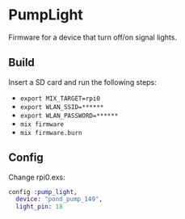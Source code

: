 # PumpLight

Firmware for a device that turn off/on signal lights.

## Build

Insert a SD card and run the following steps:
  * `export MIX_TARGET=rpi0`
  * `export WLAN_SSID=******`
  * `export WLAN_PASSWORD=******`
  * `mix firmware`
  * `mix firmware.burn`

## Config

Change rpi0.exs:
```elixir
config :pump_light,
  device: "pond_pump_149",
  light_pin: 18
```
